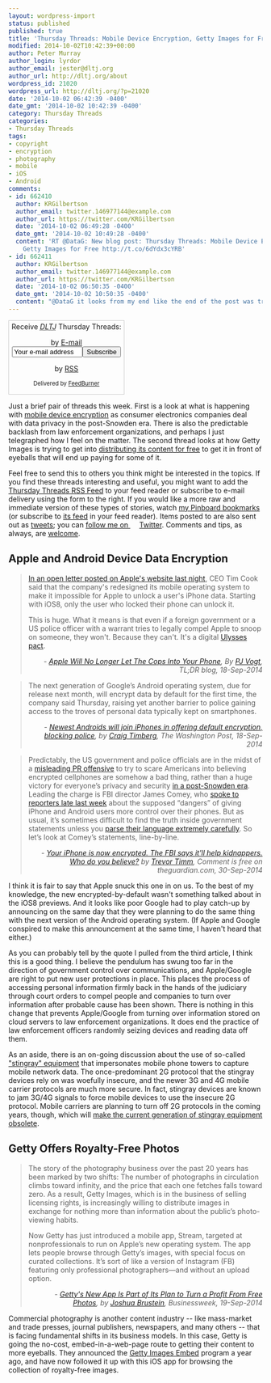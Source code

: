 ```yaml
---
layout: wordpress-import
status: published
published: true
title: 'Thursday Threads: Mobile Device Encryption, Getty Images for Free'
modified: 2014-10-02T10:42:39+00:00
author: Peter Murray
author_login: lyrdor
author_email: jester@dltj.org
author_url: http://dltj.org/about
wordpress_id: 21020
wordpress_url: http://dltj.org/?p=21020
date: '2014-10-02 06:42:39 -0400'
date_gmt: '2014-10-02 10:42:39 -0400'
category: Thursday Threads
categories:
- Thursday Threads
tags:
- copyright
- encryption
- photography
- mobile
- iOS
- Android
comments:
- id: 662410
  author: KRGilbertson
  author_email: twitter.146977144@example.com
  author_url: https://twitter.com/KRGilbertson
  date: '2014-10-02 06:49:28 -0400'
  date_gmt: '2014-10-02 10:49:28 -0400'
  content: 'RT @DataG: New blog post: Thursday Threads: Mobile Device Encryption,
    Getty Images for Free http://t.co/6dYdx3cYRB'
- id: 662411
  author: KRGilbertson
  author_email: twitter.146977144@example.com
  author_url: https://twitter.com/KRGilbertson
  date: '2014-10-02 06:50:35 -0400'
  date_gmt: '2014-10-02 10:50:35 -0400'
  content: "@DataG it looks from my end like the end of the post was truncated"
---
```

<div id="feedburner-thursday-threads-email-2014w39" class="wp-caption alignright noprint noFrontPage" style="width: 230px;">
<form style="border: 1px solid rgb(204, 204, 204); padding: 3px; margin: 0pt; text-align: center;" action="http://feedburner.google.com/fb/a/mailverify" method="post" target="popupwindow" onsubmit="window.open('http://feedburner.google.com/fb/a/mailverify?uri=thursday-threads', 'popupwindow', 'scrollbars=yes,width=550,height=520');return true">Receive <i><acronym title="Disruptive Library Technology Jester">DLTJ</acronym></i> Thursday Threads:</p>
<p>by&nbsp;<a href="http://feedburner.google.com/fb/a/mailverify?uri=thursday-threads&amp;loc=en_US" title="D.L.T.J. Thursday Threads Email Subscription">E-mail</a><br /><input style="width: 140px;" name="email" value="Your e-mail address" onfocus="if (this.defaultValue==this.value) this.value = ''" type="text"/><input value="thursday-threads" name="uri" type="hidden"/><input name="loc" value="en_US" type="hidden"/><input value="Subscribe" type="submit"/></p>
<p>by&nbsp;<a href="http://feeds.dltj.org/thursday-threads/" title="D.L.T.J. Thursday Threads RSS Feed">RSS</a>
<p style="font-size: 80%;">Delivered by <a href="http://feedburner.google.com" target="_blank" title="Google Feedburner Service">FeedBurner</a></p>
</form>
</div>
<p>Just a brief pair of threads this week.  First is a look at what is happening with <a href="/article/thursday-threads-2014w39/#p21020-mobile-device-encryption">mobile device encryption</a> as consumer electronics companies deal with data privacy in the post-Snowden era.  There is also the predictable backlash from law enforcement organizations, and perhaps I just telegraphed how I feel on the matter.  The second thread looks at how Getty Images is trying to get into <a href="/article/thursday-threads-2014w39/#p21020-getty-images">distributing its content for free</a> to get it in front of eyeballs that will end up paying for some of it.</p>
<p>Feel free to send this to others you think might be interested in the topics.  If you find these threads interesting and useful, you might want to add the <a title="RSS Feed for DLTJ Thursday Threads" href="http://feeds.dltj.org/thursday-threads/">Thursday Threads RSS Feed</a> to your feed reader or subscribe to e-mail delivery using the form to the right.  If you would like a more raw and immediate version of these types of stories, watch <a title="Peter Murray | Pinboard" href="http://pinboard.in/u:dltj">my Pinboard bookmarks</a> (or subscribe to <a title="RSS feed for Peter Murray's Pinboard account" href="http://feeds.pinboard.in/rss/u:dltj/">its feed</a> in your feed reader).  Items posted to are also sent out as <a title="Peter Murray's Twitter page" href="https://twitter.com/DataG">tweets</a>; you can <a target="_blank" href="https://twitter.com/intent/user?screen_name=DataG">follow me on <span style="background-image: url('//si0.twimg.com/images/dev/cms/intents/bird/bird_blue/bird_16_blue.png'); background-repeat: no-repeat; padding-left: 18px;">Twitter</span></a>.  Comments and tips, as always, are <a href="/contact">welcome</a>.</p>
<h2 id="p21020-mobile-device-encryption">Apple and Android Device Data Encryption</h2>
<blockquote><p><a href="http://www.apple.com/privacy/" target="_blank" title="Apple - Privacy">In an open letter posted on Apple's website last night</a>, CEO Tim Cook said that the company's redesigned its mobile operating system to make it impossible for Apple to unlock a user's iPhone data. Starting with iOS8, only the user who locked their phone can unlock it.</p>
<p>This is huge. What it means is that even if a foreign government or a US police officer with a warrant tries to legally compel Apple to snoop on someone, they won't. Because they can't. It's a digital <a href="http://en.wikipedia.org/wiki/Ulysses_pact" target="_blank" title="Ulysses pact - Wikipedia, the free encyclopedia">Ulysses pact</a>.</p>
<div style="text-align: right; width: 100%;"><cite>- <a href="http://www.onthemedia.org/story/apple-wont-let-police-your-phone/" title="Apple Will No Longer Let The Cops Into Your Phone | TLDR blog">Apple Will No Longer Let The Cops Into Your Phone</a>, By <a href="http://www.onthemedia.org/people/pj-vogt/" title="PJ  Vogt | On The Media">PJ Vogt</a>, TL;DR blog, 18-Sep-2014</cite></div>
</blockquote>
<blockquote><p>The next generation of Google&rsquo;s Android operating system, due for release next month, will encrypt data by default for the first time, the company said Thursday, raising yet another barrier to police gaining access to the troves of personal data typically kept on smartphones.
<div style="text-align: right; width: 100%;"><cite>- <a href="http://www.washingtonpost.com/blogs/the-switch/wp/2014/09/18/newest-androids-will-join-iphones-in-offering-default-encryption-blocking-police" title="Newest Androids will join iPhones in offering default encryption, blocking police | The Washington Post">Newest Androids will join iPhones in offering default encryption, blocking police</a>, by <a href="http://www.washingtonpost.com/people/craig-timberg" title="Craig Timberg | The Washington Post">Craig Timberg</a>, The Washington Post, 18-Sep-2014</cite></div>
</blockquote>
<blockquote><p>Predictably, the US government and police officials are in the midst of a <a href="https://twitter.com/xor/status/514582730126790656">misleading PR offensive</a> to try to scare Americans into believing encrypted cellphones are somehow a bad thing, rather than a huge victory for everyone&rsquo;s privacy and security <a href="http://www.nytimes.com/2014/09/27/technology/iphone-locks-out-the-nsa-signaling-a-post-snowden-era-.html" title="http://www.nytimes.com/2014/09/27/technology/iphone-locks-out-the-nsa-signaling-a-post-snowden-era-.html">in a post-Snowden era</a>. Leading the charge is FBI director James Comey, who <a href="http://www.huffingtonpost.com/2014/09/25/james-comey-apple-encryption_n_5882874.html" title="FBI Director James Comey 'Very Concerned' About New Apple, Google Privacy Features">spoke to reporters late last week</a> about the supposed &ldquo;dangers&rdquo; of giving iPhone and Android users more control over their phones. But as usual, it&rsquo;s sometimes difficult to find the truth inside government statements unless you <a href="http://www.theguardian.com/commentisfree/2014/sep/24/obama-misleading-war-isis-syria" title="Is Obama misleading the world to war? Depends how you define 'misleading' | Trevor Timm | Comment is free | theguardian.com">parse their language extremely carefully</a>. So let&rsquo;s look at Comey&rsquo;s statements, line-by-line.
<div style="text-align: right; width: 100%;"><cite>- <a href="http://www.theguardian.com/commentisfree/2014/sep/30/iphone-6-encrypted-phone-data-default?CMP=twt_gu" title="Your iPhone is now encrypted. The FBI says it'll help kidnappers. Who do you believe? | Comment is free, theguardian.com">Your iPhone is now encrypted. The FBI says it'll help kidnappers. Who do you believe?</a> by <a href="http://www.theguardian.com/profile/trevor-timm" title="Trevor Timm | The Guardian">Trevor Timm</a>, Comment is free on theguardian.com, 30-Sep-2014</cite></div>
</blockquote>
<p>I think it is fair to say that Apple snuck this one in on us.  To the best of my knowledge, the new encrypted-by-default wasn't something talked about in the iOS8 previews.  And it looks like poor Google had to play catch-up by announcing on the same day that they were planning to do the same thing with the next version of the Android operating system.  (If Apple and Google conspired to make this announcement at the same time, I haven't heard that either.)</p>
<p>As you can probably tell by the quote I pulled from the third article, I think this is a good thing.  I believe the pendulum has swung too far in the direction of government control over communications, and Apple/Google are right to put new user protections in place.  This places the process of accessing personal information firmly back in the hands of the judiciary through court orders to compel people and companies to turn over information after probable cause has been shown.  There is nothing in this change that prevents Apple/Google from turning over information stored on cloud servers to law enforcement organizations.  It does end the practice of law enforcement officers randomly seizing devices and reading data off them.</p>
<p>As an aside, there is an on-going discussion about the use of so-called <a href="http://arstechnica.com/tech-policy/2013/09/meet-the-machines-that-steal-your-phones-data/" title="Meet the machines that steal your phone&amp;rsquo;s data | Ars Technica">"stingray" equipment</a> that impersonates mobile phone towers to capture mobile network data.  The once-predominant 2G protocol that the stingray devices rely on was woefully insecure, and the newer 3G and 4G mobile carrier protocols are much more secure.  In fact, stingray devices are known to jam 3G/4G signals to force mobile devices to use the insecure 2G protocol.  Mobile carriers are planning to turn off 2G protocols in the coming years, though, which will <a href="http://arstechnica.com/tech-policy/2014/09/cities-scramble-to-upgrade-stingray-tracking-as-end-of-2g-network-looms/" title="Cities scramble to upgrade">make the current generation of stingray equipment obsolete</a>.</p>
<h2 id="p21020-getty-images">Getty Offers Royalty-Free Photos</h2>
<blockquote><p>The story of the photography business over the past 20 years has been marked by two shifts: The number of photographs in circulation climbs toward infinity, and the price that each one fetches falls toward zero. As a result, Getty Images, which is in the business of selling licensing rights, is increasingly willing to distribute images in exchange for nothing more than information about the public&rsquo;s photo-viewing habits.</p>
<p>Now Getty has just introduced a mobile app, Stream, targeted at nonprofessionals to run on Apple&rsquo;s new operating system. The app lets people browse through Getty&rsquo;s images, with special focus on curated collections. It&rsquo;s sort of like a version of Instagram (FB) featuring only professional photographers&mdash;and without an upload option.
<div style="text-align: right; width: 100%;"><cite>- <a href="http://www.businessweek.com/articles/2014-09-19/gettys-new-app-is-part-of-plan-to-turn-a-profit-from-free-photos" title="Getty's New App Is Part of Its Plan to Turn a Profit From Free Photos | Businessweek">Getty's New App Is Part of Its Plan to Turn a Profit From Free Photos</a>, by <a href="http://www.businessweek.com/authors/53422-joshua-brustein" title="Joshua Brustein - Businessweek">Joshua Brustein</a>, Businessweek, 19-Sep-2014</cite></div>
</blockquote>
<p>Commercial photography is another content industry -- like mass-market and trade presses, journal publishers, newspapers, and many others -- that is facing fundamental shifts in its business models.  In this case, Getty is going the no-cost, embed-in-a-web-page route to getting their content to more eyeballs.  They announced the <a href="http://www.gettyimages.com/embed" title="IIS 7.5 Detailed Error - 500.0 - Internal Server Error">Getty Images Embed</a> program a year ago, and have now followed it up with this iOS app for browsing the collection of royalty-free images.</p>
